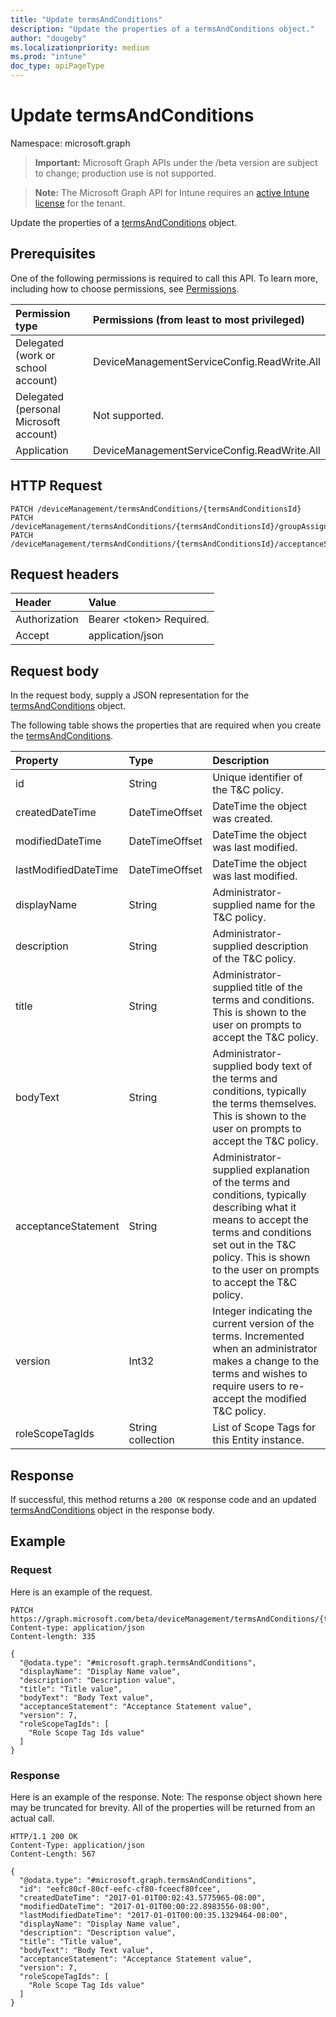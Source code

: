 ```yaml
---
title: "Update termsAndConditions"
description: "Update the properties of a termsAndConditions object."
author: "dougeby"
ms.localizationpriority: medium
ms.prod: "intune"
doc_type: apiPageType
---
```


# Update termsAndConditions

Namespace: microsoft.graph

> **Important:** Microsoft Graph APIs under the /beta version are subject to change; production use is not supported.

> **Note:** The Microsoft Graph API for Intune requires an [active Intune license](https://go.microsoft.com/fwlink/?linkid=839381) for the tenant.

Update the properties of a [termsAndConditions](../resources/intune-companyterms-termsandconditions.md) object.

## Prerequisites
One of the following permissions is required to call this API. To learn more, including how to choose permissions, see [Permissions](/graph/permissions-reference).

|Permission type|Permissions (from least to most privileged)|
|:---|:---|
|Delegated (work or school account)|DeviceManagementServiceConfig.ReadWrite.All|
|Delegated (personal Microsoft account)|Not supported.|
|Application|DeviceManagementServiceConfig.ReadWrite.All|

## HTTP Request
<!-- {
  "blockType": "ignored"
}
-->
``` http
PATCH /deviceManagement/termsAndConditions/{termsAndConditionsId}
PATCH /deviceManagement/termsAndConditions/{termsAndConditionsId}/groupAssignments/{termsAndConditionsGroupAssignmentId}/termsAndConditions
PATCH /deviceManagement/termsAndConditions/{termsAndConditionsId}/acceptanceStatuses/{termsAndConditionsAcceptanceStatusId}/termsAndConditions
```

## Request headers
|Header|Value|
|:---|:---|
|Authorization|Bearer &lt;token&gt; Required.|
|Accept|application/json|

## Request body
In the request body, supply a JSON representation for the [termsAndConditions](../resources/intune-companyterms-termsandconditions.md) object.

The following table shows the properties that are required when you create the [termsAndConditions](../resources/intune-companyterms-termsandconditions.md).

|Property|Type|Description|
|:---|:---|:---|
|id|String|Unique identifier of the T&C policy.|
|createdDateTime|DateTimeOffset|DateTime the object was created.|
|modifiedDateTime|DateTimeOffset|DateTime the object was last modified.|
|lastModifiedDateTime|DateTimeOffset|DateTime the object was last modified.|
|displayName|String|Administrator-supplied name for the T&C policy. |
|description|String|Administrator-supplied description of the T&C policy.|
|title|String|Administrator-supplied title of the terms and conditions. This is shown to the user on prompts to accept the T&C policy.|
|bodyText|String|Administrator-supplied body text of the terms and conditions, typically the terms themselves. This is shown to the user on prompts to accept the T&C policy.|
|acceptanceStatement|String|Administrator-supplied explanation of the terms and conditions, typically describing what it means to accept the terms and conditions set out in the T&C policy. This is shown to the user on prompts to accept the T&C policy.|
|version|Int32|Integer indicating the current version of the terms. Incremented when an administrator makes a change to the terms and wishes to require users to re-accept the modified T&C policy.|
|roleScopeTagIds|String collection|List of Scope Tags for this Entity instance.|



## Response
If successful, this method returns a `200 OK` response code and an updated [termsAndConditions](../resources/intune-companyterms-termsandconditions.md) object in the response body.

## Example

### Request
Here is an example of the request.
``` http
PATCH https://graph.microsoft.com/beta/deviceManagement/termsAndConditions/{termsAndConditionsId}
Content-type: application/json
Content-length: 335

{
  "@odata.type": "#microsoft.graph.termsAndConditions",
  "displayName": "Display Name value",
  "description": "Description value",
  "title": "Title value",
  "bodyText": "Body Text value",
  "acceptanceStatement": "Acceptance Statement value",
  "version": 7,
  "roleScopeTagIds": [
    "Role Scope Tag Ids value"
  ]
}
```

### Response
Here is an example of the response. Note: The response object shown here may be truncated for brevity. All of the properties will be returned from an actual call.
``` http
HTTP/1.1 200 OK
Content-Type: application/json
Content-Length: 567

{
  "@odata.type": "#microsoft.graph.termsAndConditions",
  "id": "eefc80cf-80cf-eefc-cf80-fceecf80fcee",
  "createdDateTime": "2017-01-01T00:02:43.5775965-08:00",
  "modifiedDateTime": "2017-01-01T00:00:22.8983556-08:00",
  "lastModifiedDateTime": "2017-01-01T00:00:35.1329464-08:00",
  "displayName": "Display Name value",
  "description": "Description value",
  "title": "Title value",
  "bodyText": "Body Text value",
  "acceptanceStatement": "Acceptance Statement value",
  "version": 7,
  "roleScopeTagIds": [
    "Role Scope Tag Ids value"
  ]
}
```




